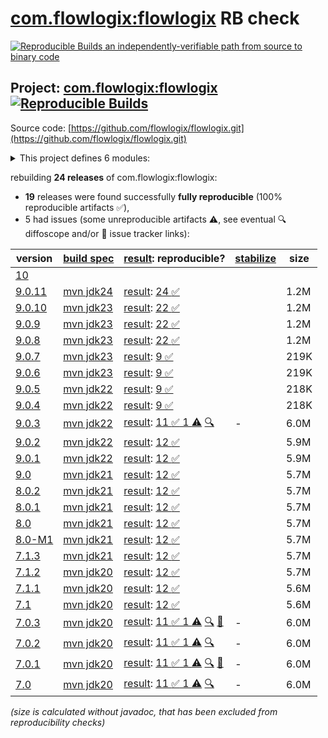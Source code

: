 [com.flowlogix:flowlogix](https://central.sonatype.com/artifact/com.flowlogix/flowlogix/versions) RB check
=======

[![Reproducible Builds](https://reproducible-builds.org/images/logos/rb.svg) an independently-verifiable path from source to binary code](https://reproducible-builds.org/)

## Project: [com.flowlogix:flowlogix](https://central.sonatype.com/artifact/com.flowlogix/flowlogix/versions) [![Reproducible Builds](https://img.shields.io/endpoint?url=https://raw.githubusercontent.com/jvm-repo-rebuild/reproducible-central/master/content/com/flowlogix/badge.json)](https://github.com/jvm-repo-rebuild/reproducible-central/blob/master/content/com/flowlogix/README.md)

Source code: [https://github.com/flowlogix/flowlogix.git](https://github.com/flowlogix/flowlogix.git)

<details><summary>This project defines 6 modules:</summary>

* [com.flowlogix:flowlogix](https://central.sonatype.com/artifact/com.flowlogix/flowlogix/overview)
* [com.flowlogix:flowlogix-bom](https://central.sonatype.com/artifact/com.flowlogix/flowlogix-bom/overview)
* [com.flowlogix:flowlogix-datamodel](https://central.sonatype.com/artifact/com.flowlogix/flowlogix-datamodel/overview)
* [com.flowlogix:flowlogix-jee](https://central.sonatype.com/artifact/com.flowlogix/flowlogix-jee/overview)
* [com.flowlogix:jakarta-ee](https://central.sonatype.com/artifact/com.flowlogix/jakarta-ee/overview)
* [com.flowlogix:jee-examples](https://central.sonatype.com/artifact/com.flowlogix/jee-examples/overview)
</details>

rebuilding **24 releases** of com.flowlogix:flowlogix:
- **19** releases were found successfully **fully reproducible** (100% reproducible artifacts :white_check_mark:),
- 5 had issues (some unreproducible artifacts :warning:, see eventual :mag: diffoscope and/or :memo: issue tracker links):

| version | [build spec](/BUILDSPEC.md) | [result](https://reproducible-builds.org/docs/jvm/): reproducible? | [stabilize](https://github.com/google/oss-rebuild/blob/main/cmd/stabilize/README.md) | size |
| -- | --------- | ------ | ------ | -- |
| [10](https://central.sonatype.com/artifact/com.flowlogix/flowlogix/10/pom) | | | |
| [9.0.11](https://central.sonatype.com/artifact/com.flowlogix/flowlogix/9.0.11/pom) | [mvn jdk24](flowlogix-9.0.11.buildspec) | [result](flowlogix-9.0.11.buildinfo): [24 :white_check_mark: ](flowlogix-9.0.11.buildcompare) | | 1.2M |
| [9.0.10](https://central.sonatype.com/artifact/com.flowlogix/flowlogix/9.0.10/pom) | [mvn jdk23](flowlogix-9.0.10.buildspec) | [result](flowlogix-9.0.10.buildinfo): [22 :white_check_mark: ](flowlogix-9.0.10.buildcompare) | | 1.2M |
| [9.0.9](https://central.sonatype.com/artifact/com.flowlogix/flowlogix/9.0.9/pom) | [mvn jdk23](flowlogix-9.0.9.buildspec) | [result](flowlogix-9.0.9.buildinfo): [22 :white_check_mark: ](flowlogix-9.0.9.buildcompare) | | 1.2M |
| [9.0.8](https://central.sonatype.com/artifact/com.flowlogix/flowlogix/9.0.8/pom) | [mvn jdk23](flowlogix-9.0.8.buildspec) | [result](flowlogix-9.0.8.buildinfo): [22 :white_check_mark: ](flowlogix-9.0.8.buildcompare) | | 1.2M |
| [9.0.7](https://central.sonatype.com/artifact/com.flowlogix/flowlogix/9.0.7/pom) | [mvn jdk23](flowlogix-9.0.7.buildspec) | [result](flowlogix-9.0.7.buildinfo): [9 :white_check_mark: ](flowlogix-9.0.7.buildcompare) | | 219K |
| [9.0.6](https://central.sonatype.com/artifact/com.flowlogix/flowlogix/9.0.6/pom) | [mvn jdk23](flowlogix-9.0.6.buildspec) | [result](flowlogix-9.0.6.buildinfo): [9 :white_check_mark: ](flowlogix-9.0.6.buildcompare) | | 219K |
| [9.0.5](https://central.sonatype.com/artifact/com.flowlogix/flowlogix/9.0.5/pom) | [mvn jdk22](flowlogix-9.0.5.buildspec) | [result](flowlogix-9.0.5.buildinfo): [9 :white_check_mark: ](flowlogix-9.0.5.buildcompare) | | 218K |
| [9.0.4](https://central.sonatype.com/artifact/com.flowlogix/flowlogix/9.0.4/pom) | [mvn jdk22](flowlogix-9.0.4.buildspec) | [result](flowlogix-9.0.4.buildinfo): [9 :white_check_mark: ](flowlogix-9.0.4.buildcompare) | | 218K |
| [9.0.3](https://central.sonatype.com/artifact/com.flowlogix/flowlogix/9.0.3/pom) | [mvn jdk22](flowlogix-9.0.3.buildspec) | [result](flowlogix-9.0.3.buildinfo): [11 :white_check_mark:  1 :warning:](flowlogix-9.0.3.buildcompare) [:mag:](flowlogix-9.0.3.diffoscope) | - | 6.0M |
| [9.0.2](https://central.sonatype.com/artifact/com.flowlogix/flowlogix/9.0.2/pom) | [mvn jdk22](flowlogix-9.0.2.buildspec) | [result](flowlogix-9.0.2.buildinfo): [12 :white_check_mark: ](flowlogix-9.0.2.buildcompare) | | 5.9M |
| [9.0.1](https://central.sonatype.com/artifact/com.flowlogix/flowlogix/9.0.1/pom) | [mvn jdk22](flowlogix-9.0.1.buildspec) | [result](flowlogix-9.0.1.buildinfo): [12 :white_check_mark: ](flowlogix-9.0.1.buildcompare) | | 5.9M |
| [9.0](https://central.sonatype.com/artifact/com.flowlogix/flowlogix/9.0/pom) | [mvn jdk21](flowlogix-9.0.buildspec) | [result](flowlogix-9.0.buildinfo): [12 :white_check_mark: ](flowlogix-9.0.buildcompare) | | 5.7M |
| [8.0.2](https://central.sonatype.com/artifact/com.flowlogix/flowlogix/8.0.2/pom) | [mvn jdk21](flowlogix-8.0.2.buildspec) | [result](flowlogix-8.0.2.buildinfo): [12 :white_check_mark: ](flowlogix-8.0.2.buildcompare) | | 5.7M |
| [8.0.1](https://central.sonatype.com/artifact/com.flowlogix/flowlogix/8.0.1/pom) | [mvn jdk21](flowlogix-8.0.1.buildspec) | [result](flowlogix-8.0.1.buildinfo): [12 :white_check_mark: ](flowlogix-8.0.1.buildcompare) | | 5.7M |
| [8.0](https://central.sonatype.com/artifact/com.flowlogix/flowlogix/8.0/pom) | [mvn jdk21](flowlogix-8.0.buildspec) | [result](flowlogix-8.0.buildinfo): [12 :white_check_mark: ](flowlogix-8.0.buildcompare) | | 5.7M |
| [8.0-M1](https://central.sonatype.com/artifact/com.flowlogix/flowlogix/8.0-M1/pom) | [mvn jdk21](flowlogix-8.0-M1.buildspec) | [result](flowlogix-8.0-M1.buildinfo): [12 :white_check_mark: ](flowlogix-8.0-M1.buildcompare) | | 5.7M |
| [7.1.3](https://central.sonatype.com/artifact/com.flowlogix/flowlogix/7.1.3/pom) | [mvn jdk21](flowlogix-7.1.3.buildspec) | [result](flowlogix-7.1.3.buildinfo): [12 :white_check_mark: ](flowlogix-7.1.3.buildcompare) | | 5.7M |
| [7.1.2](https://central.sonatype.com/artifact/com.flowlogix/flowlogix/7.1.2/pom) | [mvn jdk20](flowlogix-7.1.2.buildspec) | [result](flowlogix-7.1.2.buildinfo): [12 :white_check_mark: ](flowlogix-7.1.2.buildcompare) | | 5.7M |
| [7.1.1](https://central.sonatype.com/artifact/com.flowlogix/flowlogix/7.1.1/pom) | [mvn jdk20](flowlogix-7.1.1.buildspec) | [result](flowlogix-7.1.1.buildinfo): [12 :white_check_mark: ](flowlogix-7.1.1.buildcompare) | | 5.6M |
| [7.1](https://central.sonatype.com/artifact/com.flowlogix/flowlogix/7.1/pom) | [mvn jdk20](flowlogix-7.1.buildspec) | [result](flowlogix-7.1.buildinfo): [12 :white_check_mark: ](flowlogix-7.1.buildcompare) | | 5.6M |
| [7.0.3](https://central.sonatype.com/artifact/com.flowlogix/flowlogix/7.0.3/pom) | [mvn jdk20](flowlogix-7.0.3.buildspec) | [result](flowlogix-7.0.3.buildinfo): [11 :white_check_mark:  1 :warning:](flowlogix-7.0.3.buildcompare) [:mag:](flowlogix-7.0.3.diffoscope) [:memo:](https://github.com/flowlogix/flowlogix/issues/525) | - | 6.0M |
| [7.0.2](https://central.sonatype.com/artifact/com.flowlogix/flowlogix/7.0.2/pom) | [mvn jdk20](flowlogix-7.0.2.buildspec) | [result](flowlogix-7.0.2.buildinfo): [11 :white_check_mark:  1 :warning:](flowlogix-7.0.2.buildcompare) [:mag:](flowlogix-7.0.2.diffoscope) | - | 6.0M |
| [7.0.1](https://central.sonatype.com/artifact/com.flowlogix/flowlogix/7.0.1/pom) | [mvn jdk20](flowlogix-7.0.1.buildspec) | [result](flowlogix-7.0.1.buildinfo): [11 :white_check_mark:  1 :warning:](flowlogix-7.0.1.buildcompare) [:mag:](flowlogix-7.0.1.diffoscope) [:memo:](https://github.com/flowlogix/flowlogix/pull/470) | - | 6.0M |
| [7.0](https://central.sonatype.com/artifact/com.flowlogix/flowlogix/7.0/pom) | [mvn jdk20](flowlogix-7.0.buildspec) | [result](flowlogix-7.0.buildinfo): [11 :white_check_mark:  1 :warning:](flowlogix-7.0.buildcompare) [:mag:](flowlogix-7.0.diffoscope) | - | 6.0M |

<i>(size is calculated without javadoc, that has been excluded from reproducibility checks)</i>
